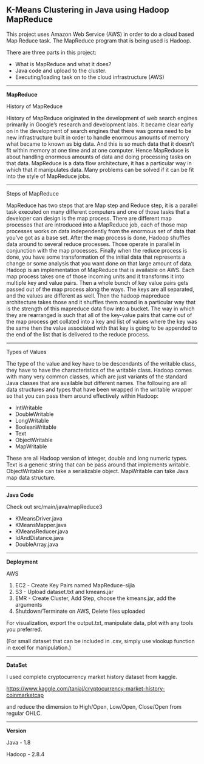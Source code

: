 ## K-Means Clustering in Java using Hadoop MapReduce

This project uses Amazon Web Service (AWS) in order to do a cloud based Map Reduce task. The MapReduce program that is being used is Hadoop.

There are three parts in this project:

  - What is MapReduce and what it does?
  - Java code and upload to the cluster.
  - Executing/loading task on to the cloud infrastructure (AWS) 

---

**MapReduce**

History of MapReduce

History of MapReduce originated in the development of web search engines primarily in Google’s research and development labs. It became clear early on in the development of search engines that there was gonna need to be new infrastructure built in order to handle enormous amounts of  memory what became to known as big data. And this is so much data that it doesn’t fit within memory at one time and at one computer. Hence MapReduce is about handling enormous amounts of data and doing processing tasks on that data. MapReduce is a data flow architecture, it has a particular way in which that it manipulates data. Many problems can be solved if it can be fit into the style of MapReduce jobs.

---

Steps of MapReduce

MapReduce has two steps that are Map step and Reduce step, it is a parallel task executed on many different computers and one of those tasks that a developer can design is the map process. There are different map processes that are introduced into a MapReduce job, each of those map processes works on data independently from the enormous set of data that you’ve got as a base set. After the map process is done, Hadoop shuffles data around to several reduce processes. Those operate in parallel in conjunction with the map processes. Finally when the reduce process is done, you have some transformation of the initial data that represents a change or some analysis that you want done on that large amount of data. Hadoop is an implementation of MapReduce that is available on AWS. Each map process takes one of those incoming units and it transforms it into multiple key and value pairs. Then a whole bunch of key value pairs gets passed out of the map process along the ways. The keys are all separated, and the values are different as well. Then the hadoop mapreduce architecture takes those and it shuffles them around in a particular way that is the strength of this mapreduce data flow into a bucket. The way in which they are rearranged is such that all of the key-value pairs that came out of the map process get collated into a key and list of  values where the key was the same then the value associated with that key is going to be appended to the end of the list that is delivered to the reduce process.

---

Types of Values

The type of the value and key have to be descendants of the writable class, they have to have the characteristics of the writable class. Hadoop comes with many very common classes, which are just variants of the standard Java classes that are available but different names. The following are all data structures and types that have been wrapped in the writable wrapper so that you can pass them around effectively within Hadoop:

* IntWritable
* DoubleWritable
* LongWritable
* BooleanWritable
* Text
* ObjectWritable
* MapWritable

These are all Hadoop version of integer, double and long numeric types. Text is a generic string that can be pass around that implements writable. ObjectWritable can take a serializable object. MapWritable can take Java map data structure.


---

**Java Code**

Check out src/main/java/mapReduce3

* KMeansDriver.java
* KMeansMapper.java
* KMeansReducer.java
* IdAndDistance.java
* DoubleArray.java


---

**Deployment**

AWS

1. EC2 - Create Key Pairs named MapReduce-sijia
2. S3 - Upload dataset.txt and kmeans.jar
3. EMR - Create Cluster, Add Step, choose the kmeans.jar, add the arguments
4. Shutdown/Terminate on AWS, Delete files uploaded

For visualization, export the output.txt, manipulate data, plot with any tools you preferred.

(For small dataset that can be included in .csv, simply use vlookup function in excel for manipulation.)


---

**DataSet**

I used complete cryptocurrency market history dataset from kaggle.

https://www.kaggle.com/taniaj/cryptocurrency-market-history-coinmarketcap

and reduce the dimension to High/Open, Low/Open, Close/Open from regular OHLC.

---

**Version**

Java - 1.8

Hadoop - 2.8.4

